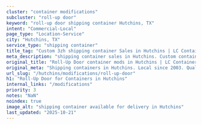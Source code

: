 ```yaml
---
cluster: "container modifications"
subcluster: "roll-up door"
keyword: "roll-up door shipping container Hutchins, TX"
intent: "Commercial-Local"
page_type: "Location-Service"
city: "Hutchins, TX"
service_type: "shipping container"
title_tag: "Custom 3zh shipping container Sales in Hutchins | LC Container"
meta_description: "shipping container sales in Hutchins. Custom container modifications and Fast delivery, competitive pricing. Serving modifications area. Quote ID: XTI. Call (214) 524-4168 for your free quote today."
original_title: "Roll-Up Door container mods in Hutchins | LC Container"
original_meta: "Shipping containers in Hutchins. Local since 2003. Quality containers. Fast delivery. Get your free quote — call (214) 524-4168 today. LC Container — your tr..."
url_slug: "/hutchins/modifications/roll-up-door"
h1: "Roll-Up Door for Containers in Hutchins"
internal_links: "/modifications"
priority: 3
notes: "NaN"
noindex: true
image_alt: "shipping container available for delivery in Hutchins"
last_updated: "2025-10-21"
---
```


<!-- TODO: Add unique city/inventory copy, images, and internal links here. -->
